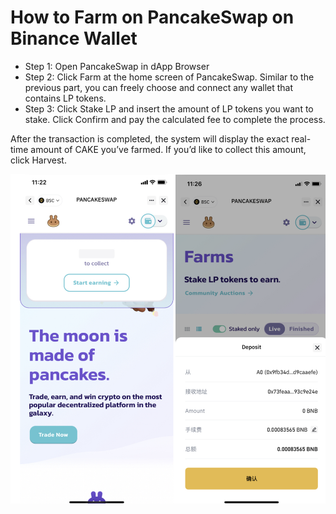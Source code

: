 # How to Farm on PancakeSwap on Binance Wallet

* Step 1: Open PancakeSwap in dApp Browser
* Step 2: Click Farm at the home screen of PancakeSwap. Similar to the previous part, you can freely choose and connect any wallet that contains LP tokens.
* Step 3: Click Stake LP and insert the amount of LP tokens you want to stake. Click Confirm and pay the calculated fee to complete the process.

After the transaction is completed, the system will display the exact real-time amount of CAKE you’ve farmed. If you’d like to collect this amount, click Harvest.

![](../../.gitbook/assets/image%20%2874%29.png)

